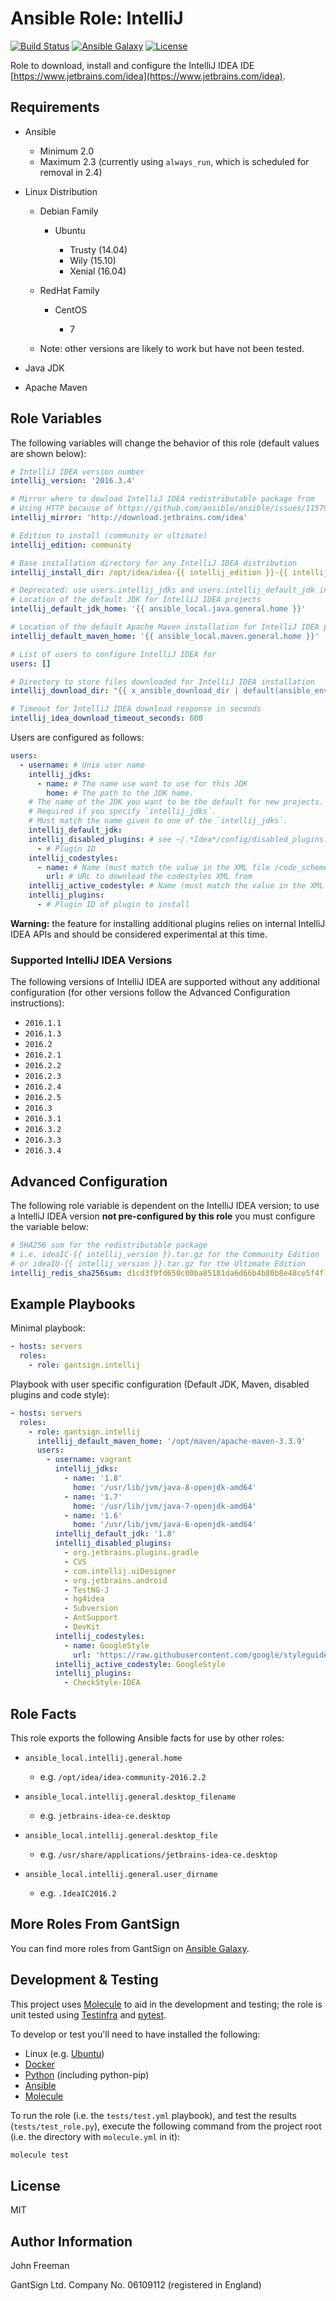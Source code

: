 Ansible Role: IntelliJ
======================

[![Build Status](https://travis-ci.org/gantsign/ansible-role-intellij.svg?branch=master)](https://travis-ci.org/gantsign/ansible-role-intellij)
[![Ansible Galaxy](https://img.shields.io/badge/ansible--galaxy-gantsign.intellij-blue.svg)](https://galaxy.ansible.com/gantsign/intellij)
[![License](https://img.shields.io/badge/license-MIT-blue.svg)](https://raw.githubusercontent.com/gantsign/ansible-role-intellij/master/LICENSE)

Role to download, install and configure the IntelliJ IDEA IDE
[https://www.jetbrains.com/idea](https://www.jetbrains.com/idea).

Requirements
------------

* Ansible

    * Minimum 2.0
    * Maximum 2.3 (currently using `always_run`, which is scheduled for removal
      in 2.4)

* Linux Distribution

    * Debian Family

        * Ubuntu

            * Trusty (14.04)
            * Wily (15.10)
            * Xenial (16.04)

    * RedHat Family

        * CentOS

            * 7

    * Note: other versions are likely to work but have not been tested.

* Java JDK

* Apache Maven

Role Variables
--------------

The following variables will change the behavior of this role (default values
are shown below):

```yaml
# IntelliJ IDEA version number
intellij_version: '2016.3.4'

# Mirror where to dowload IntelliJ IDEA redistributable package from
# Using HTTP because of https://github.com/ansible/ansible/issues/11579
intellij_mirror: 'http://download.jetbrains.com/idea'

# Edition to install (community or ultimate)
intellij_edition: community

# Base installation directory for any IntelliJ IDEA distribution
intellij_install_dir: /opt/idea/idea-{{ intellij_edition }}-{{ intellij_version }}

# Deprecated: use users.intellij_jdks and users.intellij_default_jdk instead
# Location of the default JDK for IntelliJ IDEA projects
intellij_default_jdk_home: '{{ ansible_local.java.general.home }}'

# Location of the default Apache Maven installation for IntelliJ IDEA projects
intellij_default_maven_home: '{{ ansible_local.maven.general.home }}'

# List of users to configure IntelliJ IDEA for
users: []

# Directory to store files downloaded for IntelliJ IDEA installation
intellij_download_dir: "{{ x_ansible_download_dir | default(ansible_env.HOME + '~/.ansible/tmp/downloads') }}"

# Timeout for IntelliJ IDEA download response in seconds
intellij_idea_download_timeout_seconds: 600
```

Users are configured as follows:

```yaml
users:
  - username: # Unix user name
    intellij_jdks:
      - name: # The name use want to use for this JDK
        home: # The path to the JDK home.
    # The name of the JDK you want to be the default for new projects.
    # Required if you specify `intellij_jdks`.
    # Must match the name given to one of the `intellij_jdks`.
    intellij_default_jdk:
    intellij_disabled_plugins: # see ~/.*Idea*/config/disabled_plugins.txt
      - # Plugin ID
    intellij_codestyles:
      - name: # Name (must match the value in the XML file /code_scheme/@name)
        url: # URL to download the codestyles XML from
    intellij_active_codestyle: # Name (must match the value in the XML file /code_scheme/@name)
    intellij_plugins:
      - # Plugin ID of plugin to install
```

**Warning:** the feature for installing additional plugins relies on internal
IntelliJ IDEA APIs and should be considered experimental at this time.

### Supported IntelliJ IDEA Versions

The following versions of IntelliJ IDEA are supported without any additional
configuration (for other versions follow the Advanced Configuration
instructions):

* `2016.1.1`
* `2016.1.3`
* `2016.2`
* `2016.2.1`
* `2016.2.2`
* `2016.2.3`
* `2016.2.4`
* `2016.2.5`
* `2016.3`
* `2016.3.1`
* `2016.3.2`
* `2016.3.3`
* `2016.3.4`

Advanced Configuration
----------------------

The following role variable is dependent on the IntelliJ IDEA version; to use a
IntelliJ IDEA version **not pre-configured by this role** you must configure the
variable below:

```yaml
# SHA256 sum for the redistributable package
# i.e. ideaIC-{{ intellij_version }}.tar.gz for the Community Edition
# or ideaIU-{{ intellij_version }}.tar.gz for the Ultimate Edition
intellij_redis_sha256sum: d1cd3f9fd650c00ba85181da6d66b4b80b8e48ce5f4f15b5f4dc67453e96a179
```

Example Playbooks
-----------------

Minimal playbook:

```yaml
- hosts: servers
  roles:
    - role: gantsign.intellij
```

Playbook with user specific configuration (Default JDK, Maven, disabled plugins
and code style):

```yaml
- hosts: servers
  roles:
    - role: gantsign.intellij
      intellij_default_maven_home: '/opt/maven/apache-maven-3.3.9'
      users:
        - username: vagrant
          intellij_jdks:
            - name: '1.8'
              home: '/usr/lib/jvm/java-8-openjdk-amd64'
            - name: '1.7'
              home: '/usr/lib/jvm/java-7-openjdk-amd64'
            - name: '1.6'
              home: '/usr/lib/jvm/java-6-openjdk-amd64'
          intellij_default_jdk: '1.8'
          intellij_disabled_plugins:
            - org.jetbrains.plugins.gradle
            - CVS
            - com.intellij.uiDesigner
            - org.jetbrains.android
            - TestNG-J
            - hg4idea
            - Subversion
            - AntSupport
            - DevKit
          intellij_codestyles:
            - name: GoogleStyle
              url: 'https://raw.githubusercontent.com/google/styleguide/gh-pages/intellij-java-google-style.xml'
          intellij_active_codestyle: GoogleStyle
          intellij_plugins:
            - CheckStyle-IDEA
```

Role Facts
----------

This role exports the following Ansible facts for use by other roles:


* `ansible_local.intellij.general.home`

    * e.g. `/opt/idea/idea-community-2016.2.2`

* `ansible_local.intellij.general.desktop_filename`

    * e.g. `jetbrains-idea-ce.desktop`

* `ansible_local.intellij.general.desktop_file`

    * e.g. `/usr/share/applications/jetbrains-idea-ce.desktop`

* `ansible_local.intellij.general.user_dirname`

    * e.g. `.IdeaIC2016.2`

More Roles From GantSign
------------------------

You can find more roles from GantSign on
[Ansible Galaxy](https://galaxy.ansible.com/gantsign).

Development & Testing
---------------------

This project uses [Molecule](http://molecule.readthedocs.io/) to aid in the
development and testing; the role is unit tested using
[Testinfra](http://testinfra.readthedocs.io/) and
[pytest](http://docs.pytest.org/).

To develop or test you'll need to have installed the following:

* Linux (e.g. [Ubuntu](http://www.ubuntu.com/))
* [Docker](https://www.docker.com/)
* [Python](https://www.python.org/) (including python-pip)
* [Ansible](https://www.ansible.com/)
* [Molecule](http://molecule.readthedocs.io/)

To run the role (i.e. the `tests/test.yml` playbook), and test the results
(`tests/test_role.py`), execute the following command from the project root
(i.e. the directory with `molecule.yml` in it):

```bash
molecule test
```

License
-------

MIT

Author Information
------------------

John Freeman

GantSign Ltd.
Company No. 06109112 (registered in England)
